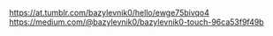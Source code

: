 https://at.tumblr.com/bazylevnik0/hello/ewge75bivqo4<br>
https://medium.com/@bazylevnik0/bazylevnik0-touch-96ca53f9f49b